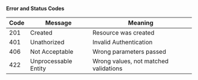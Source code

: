 **Error and Status Codes**

| Code | Message              | Meaning                               |
| ---- | -------------------- | ------------------------------------- |
| 201  | Created              | Resource was created                  |
| 401  | Unathorized          | Invalid Authentication                |
| 406  | Not Acceptable       | Wrong parameters passed               |
| 422  | Unprocessable Entity | Wrong values, not matched validations |
